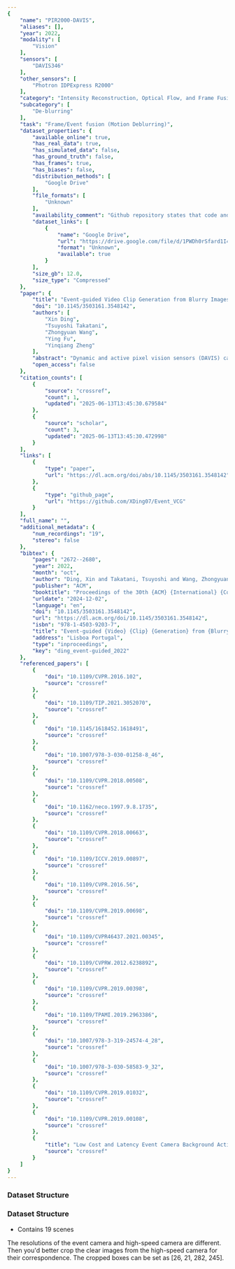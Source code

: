 ```yaml
---
{
    "name": "PIR2000-DAVIS",
    "aliases": [],
    "year": 2022,
    "modality": [
        "Vision"
    ],
    "sensors": [
        "DAVIS346"
    ],
    "other_sensors": [
        "Photron IDPExpress R2000"
    ],
    "category": "Intensity Reconstruction, Optical Flow, and Frame Fusion",
    "subcategory": [
        "De-blurring"
    ],
    "task": "Frame/Event fusion (Motion Deblurring)",
    "dataset_properties": {
        "available_online": true,
        "has_real_data": true,
        "has_simulated_data": false,
        "has_ground_truth": false,
        "has_frames": true,
        "has_biases": false,
        "distribution_methods": [
            "Google Drive"
        ],
        "file_formats": [
            "Unknown"
        ],
        "availability_comment": "Github repository states that code and dataset will be made available shortly.",
        "dataset_links": [
            {
                "name": "Google Drive",
                "url": "https://drive.google.com/file/d/1PWDh0rSfard1I4Ze8XUtSKdXDrOoziX5",
                "format": "Unknown",
                "available": true
            }
        ],
        "size_gb": 12.0,
        "size_type": "Compressed"
    },
    "paper": {
        "title": "Event-guided Video Clip Generation from Blurry Images",
        "doi": "10.1145/3503161.3548142",
        "authors": [
            "Xin Ding",
            "Tsuyoshi Takatani",
            "Zhongyuan Wang",
            "Ying Fu",
            "Yinqiang Zheng"
        ],
        "abstract": "Dynamic and active pixel vision sensors (DAVIS) can simultaneously produce streams of asynchronous events captured by the dynamic vision sensor (DVS) and intensity frames from the active pixel sensor (APS). Event sequences show high temporal resolution and high dynamic range, while intensity images easily suffer from motion blur due to the low frame rate of APS. In this paper, we present an end-to-end convolutional neural network based method under the local and global constraints of events to restore clear, sharp intensity frames through collaborative learning from a blurry image and its associated event streams. Specifically, we first learn a function of the relationship between the sharp intensity frame and the corresponding blurry image with its event data. Then we propose a generation module to realize it with a supervision module to constrain the restoration in the motion process. We also capture the first realistic dataset with paired blurry frame/events and sharp frames by synchronizing a DAVIS camera and a high-speed camera. Experimental results show that our method can reconstruct high-quality sharp video clips, and outperform the state-of-the-art on both simulated and real-world data.",
        "open_access": false
    },
    "citation_counts": [
        {
            "source": "crossref",
            "count": 1,
            "updated": "2025-06-13T13:45:30.679584"
        },
        {
            "source": "scholar",
            "count": 3,
            "updated": "2025-06-13T13:45:30.472998"
        }
    ],
    "links": [
        {
            "type": "paper",
            "url": "https://dl.acm.org/doi/abs/10.1145/3503161.3548142"
        },
        {
            "type": "github_page",
            "url": "https://github.com/XDing07/Event_VCG"
        }
    ],
    "full_name": "",
    "additional_metadata": {
        "num_recordings": "19",
        "stereo": false
    },
    "bibtex": {
        "pages": "2672--2680",
        "year": 2022,
        "month": "oct",
        "author": "Ding, Xin and Takatani, Tsuyoshi and Wang, Zhongyuan and Fu, Ying and Zheng, Yinqiang",
        "publisher": "ACM",
        "booktitle": "Proceedings of the 30th {ACM} {International} {Conference} on {Multimedia}",
        "urldate": "2024-12-02",
        "language": "en",
        "doi": "10.1145/3503161.3548142",
        "url": "https://dl.acm.org/doi/10.1145/3503161.3548142",
        "isbn": "978-1-4503-9203-7",
        "title": "Event-guided {Video} {Clip} {Generation} from {Blurry} {Images}",
        "address": "Lisboa Portugal",
        "type": "inproceedings",
        "key": "ding_event-guided_2022"
    },
    "referenced_papers": [
        {
            "doi": "10.1109/CVPR.2016.102",
            "source": "crossref"
        },
        {
            "doi": "10.1109/TIP.2021.3052070",
            "source": "crossref"
        },
        {
            "doi": "10.1145/1618452.1618491",
            "source": "crossref"
        },
        {
            "doi": "10.1007/978-3-030-01258-8_46",
            "source": "crossref"
        },
        {
            "doi": "10.1109/CVPR.2018.00508",
            "source": "crossref"
        },
        {
            "doi": "10.1162/neco.1997.9.8.1735",
            "source": "crossref"
        },
        {
            "doi": "10.1109/CVPR.2018.00663",
            "source": "crossref"
        },
        {
            "doi": "10.1109/ICCV.2019.00897",
            "source": "crossref"
        },
        {
            "doi": "10.1109/CVPR.2016.56",
            "source": "crossref"
        },
        {
            "doi": "10.1109/CVPR.2019.00698",
            "source": "crossref"
        },
        {
            "doi": "10.1109/CVPR46437.2021.00345",
            "source": "crossref"
        },
        {
            "doi": "10.1109/CVPRW.2012.6238892",
            "source": "crossref"
        },
        {
            "doi": "10.1109/CVPR.2019.00398",
            "source": "crossref"
        },
        {
            "doi": "10.1109/TPAMI.2019.2963386",
            "source": "crossref"
        },
        {
            "doi": "10.1007/978-3-319-24574-4_28",
            "source": "crossref"
        },
        {
            "doi": "10.1007/978-3-030-58583-9_32",
            "source": "crossref"
        },
        {
            "doi": "10.1109/CVPR.2019.01032",
            "source": "crossref"
        },
        {
            "doi": "10.1109/CVPR.2019.00108",
            "source": "crossref"
        },
        {
            "title": "Low Cost and Latency Event Camera Background Activity Denoising",
            "source": "crossref"
        }
    ]
}
---
```


### Dataset Structure

### Dataset Structure

- Contains 19 scenes

The resolutions of the event camera and high-speed camera are different. Then you'd better crop the clear images from the high-speed camera for their correspondence. The cropped boxes can be set as [26, 21, 282, 245].
